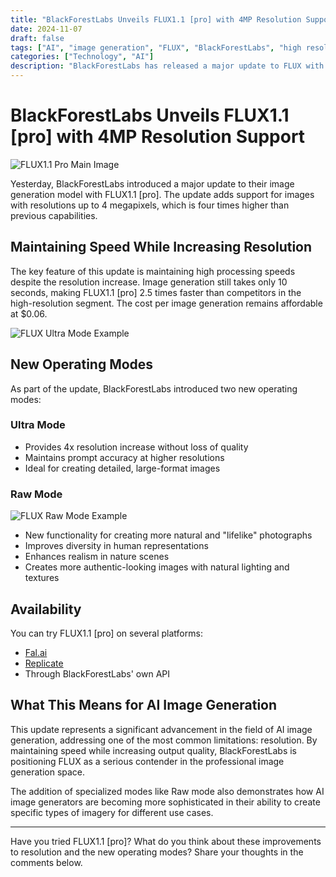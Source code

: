 ```yaml
---
title: "BlackForestLabs Unveils FLUX1.1 [pro] with 4MP Resolution Support"
date: 2024-11-07
draft: false
tags: ["AI", "image generation", "FLUX", "BlackForestLabs", "high resolution"]
categories: ["Technology", "AI"]
description: "BlackForestLabs has released a major update to FLUX with 4MP resolution support while maintaining impressive 10-second generation times, making it 2.5x faster than competitors in the high-resolution segment."
---
```


# BlackForestLabs Unveils FLUX1.1 [pro] with 4MP Resolution Support

![FLUX1.1 Pro Main Image](/posts/flux-update/images/flux-main.jpg)

Yesterday, BlackForestLabs introduced a major update to their image generation model with FLUX1.1 [pro]. The update adds support for images with resolutions up to 4 megapixels, which is four times higher than previous capabilities.

## Maintaining Speed While Increasing Resolution

The key feature of this update is maintaining high processing speeds despite the resolution increase. Image generation still takes only 10 seconds, making FLUX1.1 [pro] 2.5 times faster than competitors in the high-resolution segment. The cost per image generation remains affordable at $0.06.

![FLUX Ultra Mode Example](/posts/flux-update/images/flux-ultra.jpg)

## New Operating Modes

As part of the update, BlackForestLabs introduced two new operating modes:

### Ultra Mode
- Provides 4x resolution increase without loss of quality
- Maintains prompt accuracy at higher resolutions
- Ideal for creating detailed, large-format images

### Raw Mode
![FLUX Raw Mode Example](/posts/flux-update/images/flux-raw.jpg)
- New functionality for creating more natural and "lifelike" photographs
- Improves diversity in human representations
- Enhances realism in nature scenes
- Creates more authentic-looking images with natural lighting and textures

## Availability

You can try FLUX1.1 [pro] on several platforms:
- [Fal.ai](https://fal.ai)
- [Replicate](https://replicate.com)
- Through BlackForestLabs' own API

## What This Means for AI Image Generation

This update represents a significant advancement in the field of AI image generation, addressing one of the most common limitations: resolution. By maintaining speed while increasing output quality, BlackForestLabs is positioning FLUX as a serious contender in the professional image generation space.

The addition of specialized modes like Raw mode also demonstrates how AI image generators are becoming more sophisticated in their ability to create specific types of imagery for different use cases.

---

Have you tried FLUX1.1 [pro]? What do you think about these improvements to resolution and the new operating modes? Share your thoughts in the comments below. 